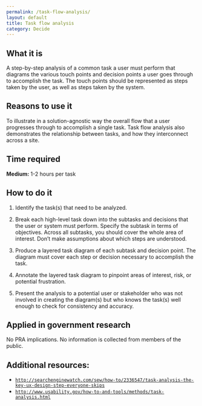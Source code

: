 ```yaml
---
permalink: /task-flow-analysis/
layout: default
title: Task flow analysis
category: Decide
---
```


## What it is

A step-by-step analysis of a common task a user must perform that diagrams the various touch points and decision points a user goes through to accomplish the task. The touch points should be represented as steps taken by the user, as well as steps taken by the system.

## Reasons to use it

To illustrate in a solution-agnostic way the overall flow that a user progresses through to accomplish a single task. Task flow analysis also demonstrates the relationship between tasks, and how they interconnect across a site.

## Time required

**Medium:** 1-2 hours per task

## How to do it

1. Identify the task(s) that need to be analyzed.

2. Break each high-level task down into the subtasks and decisions that the user or system must perform. Specify the subtask in terms of objectives. Across all subtasks, you should cover the whole area of interest. Don’t make assumptions about which steps are understood.

3. Produce a layered task diagram of each subtask and decision point. The diagram must cover each step or decision necessary to accomplish the task.

4. Annotate the layered task diagram to pinpoint areas of interest, risk, or potential frustration.

5. Present the analysis to a potential user or stakeholder who was not involved in creating the diagram(s) but who knows the task(s) well enough to check for consistency and accuracy.

## Applied in government research

No PRA implications. No information is collected from members of the public.

## Additional resources:

- [`http://searchenginewatch.com/sew/how-to/2336547/task-analysis-the-key-ux-design-step-everyone-skips`](http://searchenginewatch.com/sew/how-to/2336547/task-analysis-the-key-ux-design-step-everyone-skips)
- [`http://www.usability.gov/how-to-and-tools/methods/task-analysis.html`](http://www.usability.gov/how-to-and-tools/methods/task-analysis.html)
